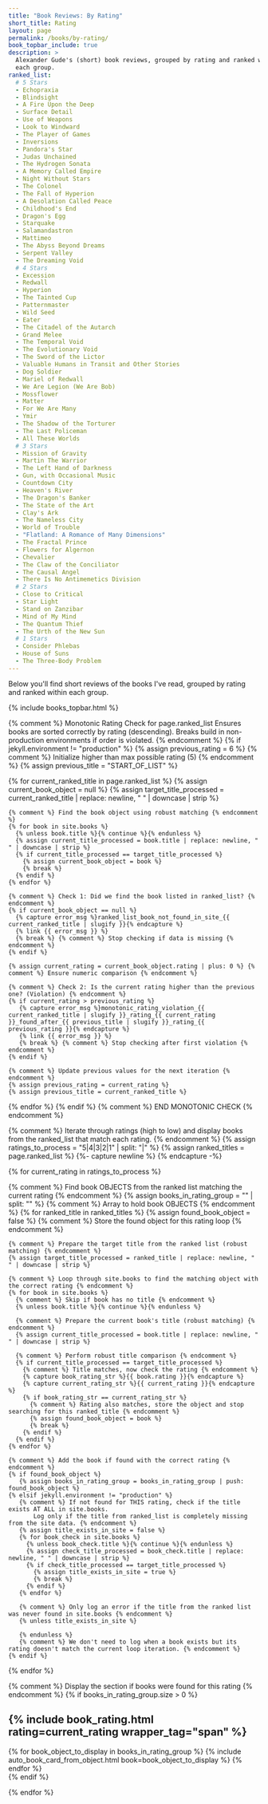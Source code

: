 ```yaml
---
title: "Book Reviews: By Rating"
short_title: Rating
layout: page
permalink: /books/by-rating/
book_topbar_include: true
description: >
  Alexander Gude's (short) book reviews, grouped by rating and ranked within
  each group.
ranked_list:
  # 5 Stars
  - Echopraxia
  - Blindsight
  - A Fire Upon the Deep
  - Surface Detail
  - Use of Weapons
  - Look to Windward
  - The Player of Games
  - Inversions
  - Pandora's Star
  - Judas Unchained
  - The Hydrogen Sonata
  - A Memory Called Empire
  - Night Without Stars
  - The Colonel
  - The Fall of Hyperion
  - A Desolation Called Peace
  - Childhood's End
  - Dragon's Egg
  - Starquake
  - Salamandastron
  - Mattimeo
  - The Abyss Beyond Dreams
  - Serpent Valley
  - The Dreaming Void
  # 4 Stars
  - Excession
  - Redwall
  - Hyperion
  - The Tainted Cup
  - Patternmaster
  - Wild Seed
  - Eater
  - The Citadel of the Autarch
  - Grand Melee
  - The Temporal Void
  - The Evolutionary Void
  - The Sword of the Lictor
  - Valuable Humans in Transit and Other Stories
  - Dog Soldier
  - Mariel of Redwall
  - We Are Legion (We Are Bob)
  - Mossflower
  - Matter
  - For We Are Many
  - Ymir
  - The Shadow of the Torturer
  - The Last Policeman
  - All These Worlds
  # 3 Stars
  - Mission of Gravity
  - Martin The Warrior
  - The Left Hand of Darkness
  - Gun, with Occasional Music
  - Countdown City
  - Heaven's River
  - The Dragon's Banker
  - The State of the Art
  - Clay's Ark
  - The Nameless City
  - World of Trouble
  - "Flatland: A Romance of Many Dimensions"
  - The Fractal Prince
  - Flowers for Algernon
  - Chevalier
  - The Claw of the Conciliator
  - The Causal Angel
  - There Is No Antimemetics Division
  # 2 Stars
  - Close to Critical
  - Star Light
  - Stand on Zanzibar
  - Mind of My Mind
  - The Quantum Thief
  - The Urth of the New Sun
  # 1 Stars
  - Consider Phlebas
  - House of Suns
  - The Three-Body Problem
---
```


Below you'll find short reviews of the books I've read, grouped by rating and
ranked within each group.

{% include books_topbar.html %}

{% comment %}
 Monotonic Rating Check for page.ranked_list
 Ensures books are sorted correctly by rating (descending).
 Breaks build in non-production environments if order is violated.
{% endcomment %}
{% if jekyll.environment != "production" %}
  {% assign previous_rating = 6 %} {% comment %} Initialize higher than max possible rating (5) {% endcomment %}
  {% assign previous_title = "START_OF_LIST" %}

  {% for current_ranked_title in page.ranked_list %}
    {% assign current_book_object = null %}
    {% assign target_title_processed = current_ranked_title | replace: newline, " " | downcase | strip %}

    {% comment %} Find the book object using robust matching {% endcomment %}
    {% for book in site.books %}
      {% unless book.title %}{% continue %}{% endunless %}
      {% assign current_title_processed = book.title | replace: newline, " " | downcase | strip %}
      {% if current_title_processed == target_title_processed %}
        {% assign current_book_object = book %}
        {% break %}
      {% endif %}
    {% endfor %}

    {% comment %} Check 1: Did we find the book listed in ranked_list? {% endcomment %}
    {% if current_book_object == null %}
      {% capture error_msg %}ranked_list_book_not_found_in_site_{{ current_ranked_title | slugify }}{% endcapture %}
      {% link {{ error_msg }} %}
      {% break %} {% comment %} Stop checking if data is missing {% endcomment %}
    {% endif %}

    {% assign current_rating = current_book_object.rating | plus: 0 %} {% comment %} Ensure numeric comparison {% endcomment %}

    {% comment %} Check 2: Is the current rating higher than the previous one? (Violation) {% endcomment %}
    {% if current_rating > previous_rating %}
       {% capture error_msg %}monotonic_rating_violation_{{ current_ranked_title | slugify }}_rating_{{ current_rating }}_found_after_{{ previous_title | slugify }}_rating_{{ previous_rating }}{% endcapture %}
       {% link {{ error_msg }} %}
       {% break %} {% comment %} Stop checking after first violation {% endcomment %}
    {% endif %}

    {% comment %} Update previous values for the next iteration {% endcomment %}
    {% assign previous_rating = current_rating %}
    {% assign previous_title = current_ranked_title %}

  {% endfor %}
{% endif %}
{% comment %} END MONOTONIC CHECK {% endcomment %}

{% comment %}
Iterate through ratings (high to low) and display books
from the ranked_list that match each rating.
{% endcomment %}
{% assign ratings_to_process = "5|4|3|2|1" | split: "|" %}
{% assign ranked_titles = page.ranked_list %}
{%- capture newline %}
{% endcapture -%}

{% for current_rating in ratings_to_process %}

  {% comment %} Find book OBJECTS from the ranked list matching the current rating {% endcomment %}
  {% assign books_in_rating_group = "" | split: "" %} {% comment %} Array to hold book OBJECTS {% endcomment %}
  {% for ranked_title in ranked_titles %}
    {% assign found_book_object = false %} {% comment %} Store the found object for this rating loop {% endcomment %}

    {% comment %} Prepare the target title from the ranked list (robust matching) {% endcomment %}
    {% assign target_title_processed = ranked_title | replace: newline, " " | downcase | strip %}

    {% comment %} Loop through site.books to find the matching object with the correct rating {% endcomment %}
    {% for book in site.books %}
      {% comment %} Skip if book has no title {% endcomment %}
      {% unless book.title %}{% continue %}{% endunless %}

      {% comment %} Prepare the current book's title (robust matching) {% endcomment %}
      {% assign current_title_processed = book.title | replace: newline, " " | downcase | strip %}

      {% comment %} Perform robust title comparison {% endcomment %}
      {% if current_title_processed == target_title_processed %}
        {% comment %} Title matches, now check the rating {% endcomment %}
        {% capture book_rating_str %}{{ book.rating }}{% endcapture %}
        {% capture current_rating_str %}{{ current_rating }}{% endcapture %}
        {% if book_rating_str == current_rating_str %}
          {% comment %} Rating also matches, store the object and stop searching for this ranked_title {% endcomment %}
          {% assign found_book_object = book %}
          {% break %}
        {% endif %}
      {% endif %}
    {% endfor %}

    {% comment %} Add the book if found with the correct rating {% endcomment %}
    {% if found_book_object %}
       {% assign books_in_rating_group = books_in_rating_group | push: found_book_object %}
    {% elsif jekyll.environment != "production" %}
       {% comment %} If not found for THIS rating, check if the title exists AT ALL in site.books.
           Log only if the title from ranked_list is completely missing from the site data. {% endcomment %}
       {% assign title_exists_in_site = false %}
       {% for book_check in site.books %}
         {% unless book_check.title %}{% continue %}{% endunless %}
         {% assign check_title_processed = book_check.title | replace: newline, " " | downcase | strip %}
         {% if check_title_processed == target_title_processed %}
           {% assign title_exists_in_site = true %}
           {% break %}
         {% endif %}
       {% endfor %}

       {% comment %} Only log an error if the title from the ranked list was never found in site.books {% endcomment %}
       {% unless title_exists_in_site %}
<!-- WARNING: RANKED_LIST_TITLE_NOT_FOUND_IN_SITE: Title='{{ ranked_title | escape }}' -->
       {% endunless %}
       {% comment %} We don't need to log when a book exists but its rating doesn't match the current loop iteration. {% endcomment %}
    {% endif %}
  {% endfor %}

  {% comment %} Display the section if books were found for this rating {% endcomment %}
  {% if books_in_rating_group.size > 0 %}
<h2 class="book-list-headline">{% include book_rating.html rating=current_rating wrapper_tag="span" %}</h2>
<div class="card-grid">
      {% for book_object_to_display in books_in_rating_group %}
        {% include auto_book_card_from_object.html book=book_object_to_display %}
      {% endfor %}
</div>
  {% endif %}

{% endfor %}
